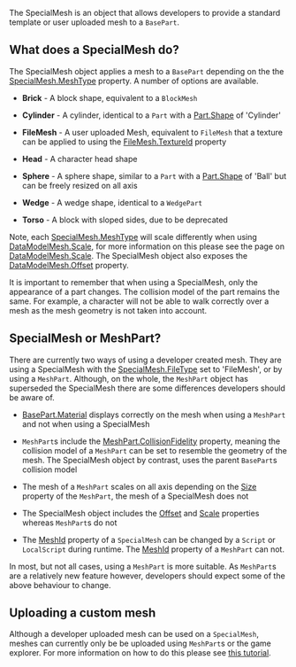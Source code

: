 The SpecialMesh is an object that allows developers to provide a standard template or user uploaded mesh to a `BasePart`.

## What does a SpecialMesh do?

The SpecialMesh object applies a mesh to a `BasePart` depending on the the [SpecialMesh.MeshType](https://developer.roblox.com/api-reference/property/SpecialMesh/MeshType) property. A number of options are available.

 - **Brick** - A block shape, equivalent to a `BlockMesh`

 - **Cylinder** - A cylinder, identical to a `Part` with a [Part.Shape](https://developer.roblox.com/api-reference/property/Part/Shape) of 'Cylinder'

 - **FileMesh** - A user uploaded Mesh, equivalent to `FileMesh` that a texture can be applied to using the [FileMesh.TextureId](https://developer.roblox.com/api-reference/property/FileMesh/TextureId) property

 - **Head** - A character head shape

 - **Sphere** - A sphere shape, similar to a `Part` with a [Part.Shape](https://developer.roblox.com/api-reference/property/Part/Shape) of 'Ball' but can be freely resized on all axis

 - **Wedge** - A wedge shape, identical to a `WedgePart`

 - **Torso** - A block with sloped sides, due to be deprecated

Note, each [SpecialMesh.MeshType](https://developer.roblox.com/api-reference/property/SpecialMesh/MeshType) will scale differently when using [DataModelMesh.Scale](https://developer.roblox.com/api-reference/property/DataModelMesh/Scale), for more information on this please see the page on [DataModelMesh.Scale](https://developer.roblox.com/api-reference/property/DataModelMesh/Scale). The SpecialMesh object also exposes the [DataModelMesh.Offset](https://developer.roblox.com/api-reference/property/DataModelMesh/Offset) property.

It is important to remember that when using a SpecialMesh, only the appearance of a part changes. The collision model of the part remains the same. For example, a character will not be able to walk correctly over a mesh as the mesh geometry is not taken into account.

## SpecialMesh or MeshPart?

There are currently two ways of using a developer created mesh. They are using a SpecialMesh with the [SpecialMesh.FileType](https://developer.roblox.com/search#stq=FileType) set to 'FileMesh', or by using a `MeshPart`. Although, on the whole, the `MeshPart` object has superseded the SpecialMesh there are some differences developers should be aware of.

 - [BasePart.Material](https://developer.roblox.com/api-reference/property/BasePart/Material) displays correctly on the mesh when using a `MeshPart` and not when using a SpecialMesh

 - `MeshPart`s include the [MeshPart.CollisionFidelity](https://developer.roblox.com/search#stq=CollisionFidelity) property, meaning the collision model of a `MeshPart` can be set to resemble the geometry of the mesh. The SpecialMesh object by contrast, uses the parent `BasePart`s collision model

 - The mesh of a `MeshPart` scales on all axis depending on the [Size](https://developer.roblox.com/api-reference/property/BasePart/Size) property of the `MeshPart`, the mesh of a SpecialMesh does not

 - The SpecialMesh object includes the [Offset](https://developer.roblox.com/api-reference/property/DataModelMesh/Offset) and [Scale](https://developer.roblox.com/api-reference/property/DataModelMesh/Scale) properties whereas `MeshPart`s do not

 - The [MeshId](https://developer.roblox.com/api-reference/property/FileMesh/MeshId) property of a `SpecialMesh` can be changed by a `Script` or `LocalScript` during runtime. The [MeshId](https://developer.roblox.com/api-reference/property/MeshPart/MeshId) property of a `MeshPart` can not.

In most, but not all cases, using a `MeshPart` is more suitable. As `MeshPart`s are a relatively new feature however, developers should expect some of the above behaviour to change.

## Uploading a custom mesh

Although a developer uploaded mesh can be used on a `SpecialMesh`, meshes can currently only be be uploaded using `MeshPart`s or the game explorer. For more information on how to do this please see [this tutorial](https://developer.roblox.com/search#stq=Mesh%20Parts).

[1]: https://developer.roblox.com/articles/Mesh-Parts